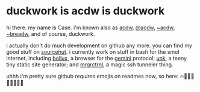 # duckwork is acdw is duckwork

hi there.
my name is Case.
i'm known also as
[acdw](https://www.acdw.net/),
[@acdw](https://writing.exchange/@acdw),
[~acdw](https://tilde.town/~acdw),
[~breadw](https://breadpunk.club/~acdw),
and of course, duckwork.

i actually don't do much development on github any more.
you can find my good stuff on
[sourcehut](https://sr.ht/~acdw).
i currently work on stuff in bash for the smol internet,
including
[bollux](https://sr.ht/~acdw/bollux/), a browser for the
[gemini](https://gemini.circumlunar.space/)
protocol;
[unk](https://sr.ht/~acdw/unk/), 
a teeny tiny static site generator;
and
[mrgrctrnl](https://sr.ht/~acdw/mrgrctrnl/),
a magic ssh tunneler thing.

uhhh i'm pretty sure github *requires* emojis on readmes now, so here:
🔥🌭🍞😂🐌🐔🎩🎳😤
